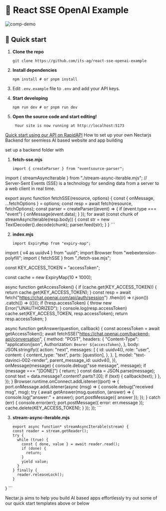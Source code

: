# 🤖 React SSE OpenAI Example

![comp-demo](https://user-images.githubusercontent.com/102473837/234518800-50d67f9e-53f9-4a25-ba81-81d2ba974165.gif)

## 🚀 Quick start

1. **Clone the repo**

    ```shell
    git clone https://github.com/its-ag/react-sse-openai-example
    ```

2. **Install dependencies**

    ```shell
    npm install # or pnpm install
    ```

3. Edit ``.env.example`` file to ``.env`` and add your API keys.
4. **Start developing**

    ```shell
    npm run dev # or pnpm run dev
    ```

5. **Open the source code and start editing!**

        Your site is now running at http://localhost:5173

[Quick start using our API on RapidAPI](https://rapidapi.com/marketingbusinessblueprint/api/chatgpt-simple-api-cheapest2/)
How to set up your own Nectarjs Backend for seemless AI based website and app building

set up a backend folder with 

1. **fetch-sse.mjs**
   
    ```shell
    import { createParser } from "eventsource-parser";
import { streamAsyncIterable } from "./stream-async-iterable.mjs";
// Server-Sent Events (SSE) is a technology for sending data from a server to a web client in real time.

export async function fetchSSE(resource, options) {
  const { onMessage, ...fetchOptions } = options;
  const resp = await fetch(resource, fetchOptions);
  const parser = createParser((event) => {
    if (event.type === "event") {
      onMessage(event.data);
    }
  });
  for await (const chunk of streamAsyncIterable(resp.body)) {
    const str = new TextDecoder().decode(chunk);
    parser.feed(str);
  }
}
    ```

2. **index.mjs**

    ```shell
    import ExpiryMap from "expiry-map";
import { v4 as uuidv4 } from "uuid";
import Browser from "webextension-polyfill";
import { fetchSSE } from "./fetch-sse.mjs";

const KEY_ACCESS_TOKEN = "accessToken";

const cache = new ExpiryMap(10 * 1000);

async function getAccessToken() {
  if (cache.get(KEY_ACCESS_TOKEN)) {
    return cache.get(KEY_ACCESS_TOKEN);
  }
  const resp = await fetch("https://chat.openai.com/api/auth/session")
    .then((r) => r.json())
    .catch(() => ({}));
  if (!resp.accessToken) {
    throw new Error("UNAUTHORIZED");
  }
  console.log(resp.accessToken)
  cache.set(KEY_ACCESS_TOKEN, resp.accessToken);
  return resp.accessToken;
}

async function getAnswer(question, callback) {
  const accessToken = await getAccessToken();
  await fetchSSE("https://chat.openai.com/backend-api/conversation", {
    method: "POST",
    headers: {
      "Content-Type": "application/json",
      Authorization: `Bearer ${accessToken}`,
    },
    body: JSON.stringify({
      action: "next",
      messages: [
        {
          id: uuidv4(),
          role: "user",
          content: {
            content_type: "text",
            parts: [question],
          },
        },
      ],
      model: "text-davinci-002-render",
      parent_message_id: uuidv4(),
    }),
    onMessage(message) {
      console.debug("sse message", message);
      if (message === "[DONE]") {
        return;
      }
      const data = JSON.parse(message);
      const text = data.message?.content?.parts?.[0];
      if (text) {
        callback(text);
      }
    },
  });
}
Browser.runtime.onConnect.addListener((port) => {
  port.onMessage.addListener(async (msg) => {
    console.debug("received msg", msg);
    try {
      await getAnswer(msg.question, (answer) => {
        console.log("answer:" + answer);
        port.postMessage({ answer });
      });
    } catch (err) {
      console.error(err);
      port.postMessage({ error: err.message });
      cache.delete(KEY_ACCESS_TOKEN);
    }
  });
});
    ```

3. **stream-async-iterable.mjs**

    ```shell
    export async function* streamAsyncIterable(stream) {
    const reader = stream.getReader();
    try {
      while (true) {
        const { done, value } = await reader.read();
        if (done) {
          return;
        }
        yield value;
      }
    } finally {
      reader.releaseLock();
    }
  }
    ```

Nectar.js aims to help you build AI based apps effortlessly 
try out some of our quick start templates above or below
